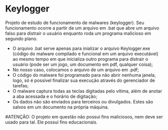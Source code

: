# Keylogger

Projeto de estudo de funcionamento de malwares (keylogger). Seu funcionamento ocorre a partir de um arquivo em .bat que abre um arquivo 
falso para distrair o usuário enquanto roda um programa malicioso em segundo plano.

- O arquivo .bat serve apenas para inializar o arquivo Keylogger.exe (código do malware compilado e funcional em um arquivo executável) ao mesmo tempo em que 
inicializa outro programa para distrair o usuário (pode ser um jogo, um documento em pdf, qualquer coisa);
- No nosso caso, colocamos o arquivo de um arquivo em .pdf;
- O código do malware foi programado para não abrir nenhuma janela, logo, só é possível finalizar sua execução através do gerenciador de tarefas;
- O malware captura todas as teclas digitadas pelo vítima, além de anotar a aba acessada e o horário de digitação;
- Os dados não são enviados para terceiros ou divulgados. Estes são salvos em um documento na própria máquina.

#ATENÇÃO: O projeto em questão não possui fins maliciosos, nem deve ser usado para tal. Ele possui fins educacionais.
